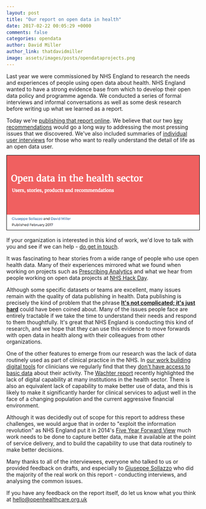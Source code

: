 ```yaml
---
layout: post
title: "Our report on open data in health"
date: 2017-02-22 00:05:29 +0000
comments: false
categories: opendata
author: David Miller
author_link: thatdavidmiller
image: assets/images/posts/opendataprojects.png
---
```

Last year we were commissioned by NHS England to research the needs and experiences of people
using open data about health. NHS England wanted to have a strong evidence base from which to
develop their open data policy and programme agenda. We conducted a series of formal interviews
and informal conversations as well as some desk research before writing up what we learned as a
report.

Today we're [publishing that report online](/open-data-in-the-health-sector/).
We believe that our two [key recommendations](/open-data-in-the-health-sector/#recommendations)
would go a long way to addressing the most pressing issues that we discovered.
We've also included summaries of [individual user interviews](/open-data-in-the-health-sector/#interviews)
for those who want to really understand the detail of life as an open data user.

<div class="post-thumb">
    <a href="/open-data-in-the-health-sector/">
        <img class="img-responsive" src="/assets/images/posts/report.heading.png" alt="" style="border: 1px solid black;"/>
    </a>
</div><!--//post-thumb-->


If your organization is interested in this kind of work, we'd love to talk with you and see if
we can help - [do get in touch](mailto:hello@openhealthcare.org.uk).

It was fascinating to hear stories from a wide range of people who use open health data. Many of their
experiences mirrored what we found when working on projects such as
[Prescribing Analytics](http://prescribinganalytics.com) and
what we hear from people working on open data projects at [NHS Hack Day](http://nhshackday.com).

Although some specific datasets or teams are excellent, many issues remain with the quality of data
publishing in health. Data publishing is precisely the kind of problem that the phrase
<strong>[It's not complicated; it's just hard](http://russelldavies.typepad.com/planning/2013/01/its-not-complicated-its-just-hard.html)</strong> could have been coined about. Many of the issues people face are entirely tractable if we
take the time to understand their needs and respond to them thoughtfully. It's great that NHS England
is conducting this kind of research, and we hope that they can use this evidence to move forwards with
open data in health along with their colleagues from other organizations.

One of the other features to emerge from our research was the lack of data routinely used as part of
clinical practice in the NHS. In [our work building digital tools](/case-studies/returning-travellers/)
for clinicians we regularly find that they
[don't have access to basic data](/blog/2016/06/06/big-problems-in-health-tech-that-get-us-excited/)
about their activity. The [Wachter report](https://www.gov.uk/government/publications/using-information-technology-to-improve-the-nhs/making-it-work-harnessing-the-power-of-health-information-technology-to-improve-care-in-england)
recently highlighted the lack of digital capability at many institutions in the health sector. There
is also an equivalent lack of capability to make better use of data, and this is likely to make it
significantly harder for clinical services to adjust well in the face of a changing population and
the current aggressive financial environment.

Although it was decidedly out of scope for this report to address these challenges, we would argue that
in order to "exploit the information revolution" as NHS England put it in 2014's
[Five Year Forward View](https://www.england.nhs.uk/wp-content/uploads/2014/10/5yfv-web.pdf) much work needs
to be done to capture better data, make it available at the point of service delivery, and to build the
capability to use that data routinely to make better decisions.

Many thanks to all of the interviewees, everyone who talked to us or provided feedback on drafts,
and especially to [Giuseppe Sollazzo](http://twitter.com/puntofisso) who did the majority of the real work on
this report - conducting interviews, and analysing the common issues.

If you have any feedback on the report itself, do let us know what you think at
[hello@openhealthcare.org.uk](mailto:hello@openhealthcare.org.uk)
